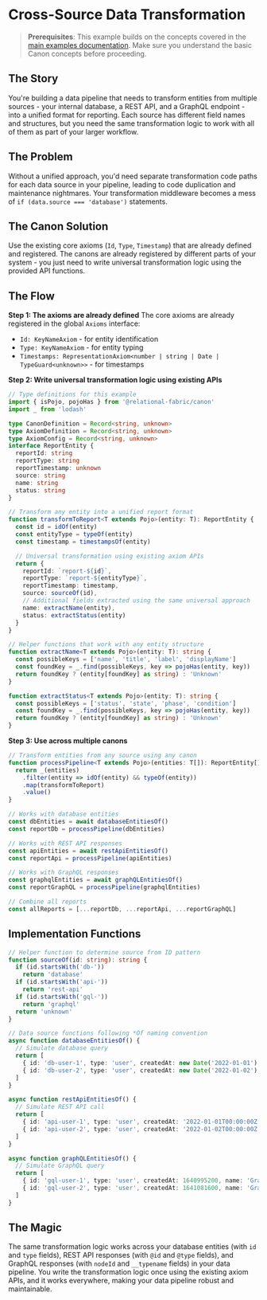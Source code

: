 # Cross-Source Data Transformation

> **Prerequisites**: This example builds on the concepts covered in the [main examples documentation](./tree-walk-over-mixed-entities.md). Make sure you understand the basic Canon concepts before proceeding.

## The Story

You're building a data pipeline that needs to transform entities from multiple sources - your internal database, a REST API, and a GraphQL endpoint - into a unified format for reporting. Each source has different field names and structures, but you need the same transformation logic to work with all of them as part of your larger workflow.

## The Problem

Without a unified approach, you'd need separate transformation code paths for each data source in your pipeline, leading to code duplication and maintenance nightmares. Your transformation middleware becomes a mess of `if (data.source === 'database')` statements.

## The Canon Solution

Use the existing core axioms (`Id`, `Type`, `Timestamp`) that are already defined and registered. The canons are already registered by different parts of your system - you just need to write universal transformation logic using the provided API functions.

## The Flow

**Step 1: The axioms are already defined**
The core axioms are already registered in the global `Axioms` interface:
- `Id: KeyNameAxiom` - for entity identification
- `Type: KeyNameAxiom` - for entity typing
- `Timestamps: RepresentationAxiom<number | string | Date | TypeGuard<unknown>>` - for timestamps

**Step 2: Write universal transformation logic using existing APIs**
```typescript
// Type definitions for this example
import { isPojo, pojoHas } from '@relational-fabric/canon'
import _ from 'lodash'

type CanonDefinition = Record<string, unknown>
type AxiomDefinition = Record<string, unknown>
type AxiomConfig = Record<string, unknown>
interface ReportEntity {
  reportId: string
  reportType: string
  reportTimestamp: unknown
  source: string
  name: string
  status: string
}

// Transform any entity into a unified report format
function transformToReport<T extends Pojo>(entity: T): ReportEntity {
  const id = idOf(entity)
  const entityType = typeOf(entity)
  const timestamp = timestampsOf(entity)

  // Universal transformation using existing axiom APIs
  return {
    reportId: `report-${id}`,
    reportType: `report-${entityType}`,
    reportTimestamp: timestamp,
    source: sourceOf(id),
    // Additional fields extracted using the same universal approach
    name: extractName(entity),
    status: extractStatus(entity)
  }
}

// Helper functions that work with any entity structure
function extractName<T extends Pojo>(entity: T): string {
  const possibleKeys = ['name', 'title', 'label', 'displayName']
  const foundKey = _.find(possibleKeys, key => pojoHas(entity, key))
  return foundKey ? (entity[foundKey] as string) : 'Unknown'
}

function extractStatus<T extends Pojo>(entity: T): string {
  const possibleKeys = ['status', 'state', 'phase', 'condition']
  const foundKey = _.find(possibleKeys, key => pojoHas(entity, key))
  return foundKey ? (entity[foundKey] as string) : 'Unknown'
}
```

**Step 3: Use across multiple canons**
```typescript
// Transform entities from any source using any canon
function processPipeline<T extends Pojo>(entities: T[]): ReportEntity[] {
  return _(entities)
    .filter(entity => idOf(entity) && typeOf(entity))
    .map(transformToReport)
    .value()
}

// Works with database entities
const dbEntities = await databaseEntitiesOf()
const reportDb = processPipeline(dbEntities)

// Works with REST API responses
const apiEntities = await restApiEntitiesOf()
const reportApi = processPipeline(apiEntities)

// Works with GraphQL responses
const graphqlEntities = await graphQLEntitiesOf()
const reportGraphQL = processPipeline(graphqlEntities)

// Combine all reports
const allReports = [...reportDb, ...reportApi, ...reportGraphQL]
```

## Implementation Functions

```typescript
// Helper function to determine source from ID pattern
function sourceOf(id: string): string {
  if (id.startsWith('db-'))
    return 'database'
  if (id.startsWith('api-'))
    return 'rest-api'
  if (id.startsWith('gql-'))
    return 'graphql'
  return 'unknown'
}

// Data source functions following *Of naming convention
async function databaseEntitiesOf() {
  // Simulate database query
  return [
    { id: 'db-user-1', type: 'user', createdAt: new Date('2022-01-01'), name: 'John Doe', status: 'active' },
    { id: 'db-user-2', type: 'user', createdAt: new Date('2022-01-02'), name: 'Jane Smith', status: 'inactive' }
  ]
}

async function restApiEntitiesOf() {
  // Simulate REST API call
  return [
    { id: 'api-user-1', type: 'user', createdAt: '2022-01-01T00:00:00Z', name: 'API User 1', status: 'pending' },
    { id: 'api-user-2', type: 'user', createdAt: '2022-01-02T00:00:00Z', name: 'API User 2', status: 'approved' }
  ]
}

async function graphQLEntitiesOf() {
  // Simulate GraphQL query
  return [
    { id: 'gql-user-1', type: 'user', createdAt: 1640995200, name: 'GraphQL User 1', status: 'verified' },
    { id: 'gql-user-2', type: 'user', createdAt: 1641081600, name: 'GraphQL User 2', status: 'unverified' }
  ]
}
```

## The Magic

The same transformation logic works across your database entities (with `id` and `type` fields), REST API responses (with `@id` and `@type` fields), and GraphQL responses (with `nodeId` and `__typename` fields) in your data pipeline. You write the transformation logic once using the existing axiom APIs, and it works everywhere, making your data pipeline robust and maintainable.
